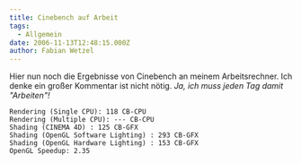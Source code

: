 ```yaml
---
title: Cinebench auf Arbeit
tags:
  - Allgemein
date: 2006-11-13T12:48:15.000Z
author: Fabian Wetzel
---
```


Hier nun noch die Ergebnisse von Cinebench an meinem Arbeitsrechner. Ich denke ein großer Kommentar ist nicht nötig. _Ja, ich muss jeden Tag damit "Arbeiten"!_

    Rendering (Single CPU): 118 CB-CPU 
    Rendering (Multiple CPU): --- CB-CPU  
    Shading (CINEMA 4D) : 125 CB-GFX 
    Shading (OpenGL Software Lighting) : 293 CB-GFX 
    Shading (OpenGL Hardware Lighting) : 153 CB-GFX  
    OpenGL Speedup: 2.35



